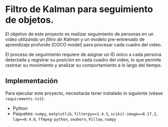 # Filtro de Kalman para seguimiento de objetos.

El objetivo de este proyecto es realizar seguimiento de personas en un video utilizando un _filtro de Kalman_ y un modelo pre-entrenado de aprendizaje profundo (COCO model) para procesar cada cuadro del video.

El proceso de seguimiento requiere de asignar un ID único a cada persona detectada y registrar su posición en cada cuadro del video, lo que permite rastrear su movimiento y analizar su comportamiento a lo largo del tiempo.

## Implementación
Para ejecutar este proyecto, necesitarás tener instalado lo siguiente (véase `requirements.txt`):
- Python
- Paquetes: `numpy`, `matplotlib`, `filterpy==1.4.5`, `scikit-image==0.17.2`, `lap==0.4.0`, `ffmpeg-python`, `seaborn`, `Pillow`, `numpy`
